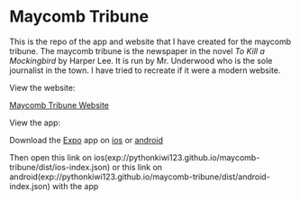 # Maycomb Tribune

This is the repo of the app and website that I have created for the maycomb tribune. The maycomb tribune is the newspaper in the novel *To Kill a Mockingbird* by Harper Lee. It is run by Mr. Underwood who is the sole journalist in the town. I have tried to recreate if it were a modern website.

View the website:
  
  [Maycomb Tribune Website](https://pythonkiwi123.github.io/maycomb-tribune)

View the app:

  Download the [Expo](https://expo.io/) app on [ios](https://apps.apple.com/us/app/expo-client/id982107779) or [android](https://play.google.com/store/apps/details?id=host.exp.exponent&hl=en)

  Then open this link on ios(exp://pythonkiwi123.github.io/maycomb-tribune/dist/ios-index.json) or this link on android(exp://pythonkiwi123.github.io/maycomb-tribune/dist/android-index.json) with the app
